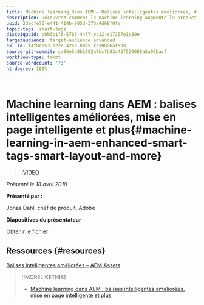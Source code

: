 ```yaml
---
title: Machine learning dans AEM – Balises intelligentes améliorées, disposition intelligente et plus
description: Découvrez comment le machine learning augmente la productivité et déverrouille de nouveaux cas d’utilisation dans la version 6.4 d’Experience Manager
uuid: 23acfe70-e441-414b-905d-376a4d98f0fa
topic-tags: smart-tags
discoiquuid: c0b3b1f6-5765-44f7-ba12-e17267e1c89e
targetaudience: target-audience advanced
exl-id: f4f8de53-a22c-42e8-80d5-fc308a6af5a8
source-git-commit: ca06e5a8b1602a7bcfb83a43f529680a5a96bacf
workflow-type: tm+mt
source-wordcount: '73'
ht-degree: 100%

---
```


# Machine learning dans AEM : balises intelligentes améliorées, mise en page intelligente et plus{#machine-learning-in-aem-enhanced-smart-tags-smart-layout-and-more}

>[!VIDEO](https://video.tv.adobe.com/v/22255/?quality=9)

*Présenté le 18 avril 2018*

**Présenté par :**

Jonas Dahl, chef de produit, Adobe

**Diapositives du présentateur**

[Obtenir le fichier](assets/aem+gems+ml+and+ai+in+aem+4+17+18.pdf)

## Ressources {#resources}

[Balises intelligentes améliorées – AEM Assets](https://helpx.adobe.com/fr/experience-manager/6-4/assets/using/enhanced-smart-tags.html)

<!--
[Get back to the Overview](https://helpx.adobe.com/experience-manager/kt/eseminars/gems/aem-index.html)
-->

>[!MORELIKETHIS]
>
>* [Machine learning dans AEM : balises intelligentes améliorées, mise en page intelligente et plus](aem-machine-learning.md)

